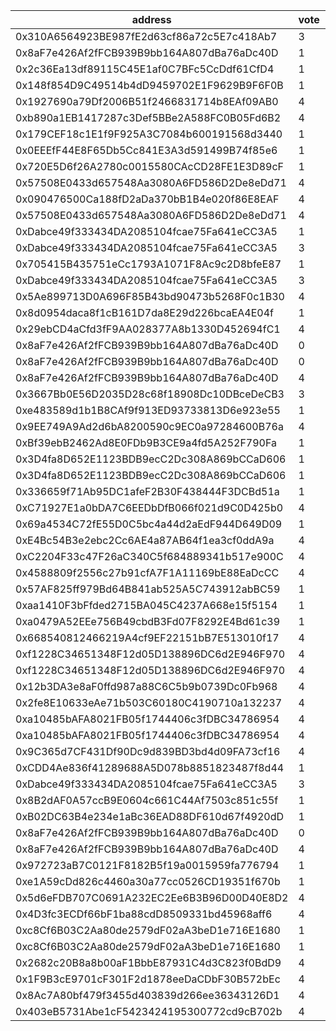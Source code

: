 address|vote|timestamp|signature
---|---|---|---
0x310A6564923BE987fE2d63cf86a72c5E7c418Ab7|3|1601992405|0x33475773ffe6f7d17a0d3073e0190d8f45ce9d5364e0ffcc65f80b2f0f13e85267942661910dd4190d45e42859a88f9a65d6382228ccdd6109482cb820f10dc81b
0x8aF7e426Af2fFCB939B9bb164A807dBa76aDc40D|1|1601992583|0x693c38e4c00e7d43a5bd5e6bf7ae88a0779784b25cff55be34c06ce65c89c57d5e6881eb93b453a57540d7be82a076c9f7fea58684e13b3d4297cece3e66fcbc1b
0x2c36Ea13df89115C45E1af0C7BFc5CcDdf61CfD4|1|1601992636|0xad399022eaa1cf8691a53c0dbb3b948f90807a89a7dc802912cd41a8ee6572bd68cc07688917c3fd40df2e94954ccb76019cbcd366c77170ddf1674c8e63f3e31b
0x148f854D9C49514b4dD9459702E1F9629B9F6F0B|1|1601992663|0x59e638b8c653991344b75e586498cf1cc6c7fc61edfaeca53ec98dfe4ec34d5f7c20b017c48d9fb92bd3ccc31addfa938280f182f4cd80762a65174ef756fdca1b
0x1927690a79Df2006B51f2466831714b8EAf09AB0|4|1601992702|0x37fa98358db8cc840b351ad1e7fc9ffd5a330eb8659a48b0085d1ba5d55e5b6e4def00cfda31a90b60207088c142e6849392dce2bef825b362366ec3a1dc3e7a1b
0xb890a1EB1417287c3Def5BBe2A588FC0B05Fd6B2|4|1601992882|0xc3195f497bcec4dcd35b6e94e59464f489956eb2c163df861fbb894d85d425dc45d0337292d0e928772a188ea392b534f6161a65711cf007922fee5f0d37f4251b
0x179CEF18c1E1f9F925A3C7084b600191568d3440|1|1601992930|0xae04b8a47efe3d39cb73ff1d901bf8323739e0eb1a20423ebf86a8a50ec140246b9c9710d03c9d5ae5f197531ea9e05a6c11886e05e9d81e672b3ee8b3bd86551c
0x0EEEfF44E8F65Db5Cc841E3A3d591499B74f85e6|1|1601993098|0x5fdbdf8f4845a8e577aa6e7359690719260a18443e278c102126a9af5be3795b4eef30a90a122296020f1e5bdae50c35acf79b4049e92ef7754a4de968640d771c
0x720E5D6f26A2780c0015580CAcCD28FE1E3D89cF|1|1601993348|0x614389df21725bd3d37c07779c833a85ae57ce266c4a6dfca9ba500d6c04ed492277b2416802479d6002f7b35a85e82c5987045da8ca76936d0edf5efa71f3051c
0x57508E0433d657548Aa3080A6FD586D2De8eDd71|4|1601993376|0x2b74ce695fd2590c0e9484a4c3c8f4925af1f97c16b4170da86a995886c2d78f2186b1170d4411af8f00f637042ca7b6b7a8a514539ccc5a484c6916ed0e35d61b
0x090476500Ca188fD2aDa370bB1B4e020f86E8EAF|4|1601993520|0x42a74cdeb8dc27a4575e88e040b0c0bf16419b679645ed31fd37d5f5a1e669c10433a265dc0bb13e42a51c5a894a6cb94004d9f63fab4155c7ac9b825ced02f51c
0x57508E0433d657548Aa3080A6FD586D2De8eDd71|4|1601993572|0xe537f664069d959d0c4d290b9c991e8592959b51ab352ba345cd20fae10811b60547e329243770adeff8e9f22c57263ffc0580e2c275646002683b1b52e38dd31c
0xDabce49f333434DA2085104fcae75Fa641eCC3A5|1|1601994063|0x4b5a130eb632ae0a08fe35ef678b796c741d952689c56a99819b244ddf725aad151eaa4980d00535ad82e4fe4843072bf6243badf619813fb41dece8bd7ab5791b
0xDabce49f333434DA2085104fcae75Fa641eCC3A5|3|1601994259|0x7b9f9b3f0bf933b7c57eab8e0b70cb645f8248b05c71094bb38687b9591a9f6940ec24a54197b3c3433dff897d8abff8ea556af7fe3b86166eb86d3e9143fc411b
0x705415B435751eCc1793A1071F8Ac9c2D8bfeE87|1|1601994315|0xc670a3049b9679a34ecfbdd3c31e916731fa792752c8bc08498e5d5936a37e8131f88d2dd6bb36b6aee522f82131108af775e2a61d35168869818864b14aad921c
0xDabce49f333434DA2085104fcae75Fa641eCC3A5|3|1601994552|0xd8a18681e56147c3d5308b105d3b64f4769457e2ceda090390448c152d443c055051b9d80046319451240f8e68f88523210082822f06731577e062d5ec23328c1b
0x5Ae899713D0A696F85B43bd90473b5268F0c1B30|4|1601995678|0xe24c62fbbfaaf184743bd69d54f43b07f273ec1667ebf57d6d139a1e52fc35ac10e23fe0d79d361b0c8d5868fc166b3f4bd6af988df6cba0b09a425f6a27e7c21c
0x8d0954daca8f1cB161D7da8E29d226bcaEA4E04f|1|1601996735|0x848e15f9ddf72a4da51ec238b414c6d420ae855dfbcf40161b7b4e2a04654c2d7a806ce3b4ce960699a2070dea23004b62d106c582d34422d92425cc795036dd1c
0x29ebCD4aCfd3fF9AA028377A8b1330D452694fC1|4|1601998758|0x70262c2bbe184636e14f9afe29bb57c4ae16184dcaae0180dfe094f91af31cf36fb9cea35236a871f1ea208ec6c5b8af901894b194b325456931ff4244ed2e711b
0x8aF7e426Af2fFCB939B9bb164A807dBa76aDc40D|0|1601998784|0xfcd2950d0f35464927963886792286f8898d56dda5ff27b7d96d306b92f0bc8b4b6a5026402b0322f2d4bbeb2dfd54f1193bea2ac8b88fdfe662b06049e3cb9d1b
0x8aF7e426Af2fFCB939B9bb164A807dBa76aDc40D|0|1601998959|0x5bab7078e83877d5fc0fbb479d00ee66be91313b5649decb332ad6813bedf00648037d3b77a2ef6f0cb02ff8ccf70dd30ff1dbef2027c2ca7eab559b4ece39441b
0x8aF7e426Af2fFCB939B9bb164A807dBa76aDc40D|4|1601999118|0x794ca2e2386753112c2de7eb4dd9db8c62c0fe145406eaf24b7145421d852d73166ae8e021440dcb5092e2944aa1b12b791cc0432bbedf944137cc6758eaad7b1b
0x3667Bb0E56D2035D28c68f18908Dc10DBceDeCB3|3|1602000295|0xb42a19e1c55417b8d9151992478e07f222309af0d0fffbaf3c45bdeb6dc0ad47383458a66dff811b13998d275475715a4a61aef2f1ce5e1d4daa669bfd63ac8f1c
0xe483589d1b1B8CAf9f913ED93733813D6e923e55|1|1602001812|0x52f5ff98dcf14349a4f15a8e4bb35596f7957034ba51df62110e3f64ed77667644ffde21ba96b72991a41e2d956cfbab2afce1b483c7736012b84581c740aeaf1b
0x9EE749A9Ad2d6bA8200590c9EC0a97284600B76a|4|1602002074|0xfa99553e3796188449ae2181d7818731060bcb57e414163965d9eb5ebdd0a8ee0022e2e58e28f3fada10e8b10e58b7d39b5bcbbebd1b8d98c89ca76c21e492621c
0xBf39ebB2462Ad8E0FDb9B3CE9a4fd5A252F790Fa|1|1602002466|0x4fa0cdd08bc48f128c534c81640ee98133b011b130a4bd37396fc8f19222fa0e4caac60f5ddc47410e3e0db5054b1eb970ee6c2a2b5f88481800938ae67575b01b
0x3D4fa8D652E1123BDB9ecC2Dc308A869bCCaD606|1|1602004807|0xf087b02c8220578d7cb305b3d7c8950902e003cced147042c4889141753429ee7fe90988490a5dbd989a488f624d440c7f4929f990e70c5755709e82777e47241b
0x3D4fa8D652E1123BDB9ecC2Dc308A869bCCaD606|1|1602004884|0x635cf7d55a47f1f881670e71c96db330f6cdd71204961bbc7939898756628ecd00f6af05248793a70f7aa16033414905dd6375710641a583ef6484bdcf26e7821c
0x336659f71Ab95DC1afeF2B30F438444F3DCBd51a|1|1602005382|0xd7f8571e9dbfdc79e753337ca619fe973845c1b3a54972b22827a0bc9ee8ce9271b34745f0648e3dececa29587de1fe1c5b1a764e3faddad8d0b4f2c06a742931b
0xC71927E1a0bDA7C6EEDbDfB066f021d9C0D425b0|4|1602014272|0xf55bcecc838f14d44fc5405c2ab1378debf3ee8f68d7b04e70d535a2972a453c427885d69e91152dcf234d9ce7872d7dd80013482f1edffccc011ddadeff1b711b
0x69a4534C72fE55D0C5bc4a44d2aEdF944D649D09|1|1602019252|0x48ca2a1f3afef17580f09ecd0531e35bc57ffa787e0884e08860548c3bb810e462ea13731da6c18df86b850e0de7fa1f31ad453271de08d0bcb4f5b38f3c4b781b
0xE4Bc54B3e2ebc2Cc6AE4a87AB64f1ea3cf0ddA9a|4|1602024763|0x9221ef532415e60383b01f819cd5b278917750db174820b4974fd05cfcf6306d424573c2989facd98fd1a513a70757a3922bfcce51d1175bbbf3b7c8e82d7a981b
0xC2204F33c47F26aC340C5f684889341b517e900C|4|1602028815|0xd171e3c9b0e1ab8add1bf86d290c05b9086852a6b9396fb4c0fbf427fc90254f70f5d9a9bc2a8656e5e54d0095651e450693807537dca498f0898f35d456e84e1c
0x4588809f2556c27b91cfA7F1A11169bE88EaDcCC|4|1602030339|0x6b83995c8d51693381175f15239b725cbed00b97fc5bfa5400556a26b4015b3d08ae3ec25673de63fc25b1d41733f2160744898a428cedef1f07674e9dde9b781b
0x57AF825ff979Bd64B841ab525A5C743912abBC59|1|1602030412|0xc8cbf1b885c382a243efda769965dab336e8b949e57d4119b21828c7cfae4ba25947df6b471fad2becde9c80bad3354ab9dcfbabe9b9aebea92cc55547e546221b
0xaa1410F3bFfded2715BA045C4237A668e15f5154|1|1602031491|0x7768d7e4d2f0725b3bf7bb2464b4400f00d0948f9fa439bae18a431b1cc5bf94275e117848a3278aa8adc15b383d3a3dbfc71151f62399bd7d5511bcbbec1a201c
0xa0479A52EEe756B49cbdB3Fd07F8292E4Bd61c39|1|1602031696|0x1098f2bea5dfa78cb247fb735f72418cf3a6a71ed89a178f7c5bd8c289c1460174a74cb899f8729e80036cdbde31db647119417f918d299c9531e243008636551b
0x668540812466219A4cf9EF22151bB7E513010f17|4|1602032359|0x57dc32213a6328926e3544e1e03552f09f405af2b7eb5de9bd6ee1c11efddf7f18db959774f05bd1c162f7dc61c4f9181249e338fd7c7142b9526c76c8c6184c1c
0xf1228C34651348F12d05D138896DC6d2E946F970|4|1602034401|0xad82de9f6910ad43f5dd0eaf5dfaa6eb35fc6154aeb7d05117a43b2185824bad2e8f0331a587c4d6627d5845a6ab46b789562d248a6bc04951ad115f154ab7341b
0xf1228C34651348F12d05D138896DC6d2E946F970|4|1602034582|0xcc2c731e4aa3b7cd6812eb59dff105a63c5deade580556b13b453fa55a1602273938aab80d9808753df1c9ad453913a15262616c4804b25083e789c48fa44af01b
0x12b3DA3e8aF0ffd987a88C6C5b9b0739Dc0Fb968|4|1602035721|0x87b92de5ee09a070d80ba78d70c13c869d873b4bc518669aeed854927f9e78c85b85cf3e135d2b402e8109387f5595e9621e9aafb3e1045c67904a49a330dc1b1c
0x2fe8E10633eAe71b503C60180C4190710a132237|4|1602035742|0xecca4b2f58d4af6328e2de1984d782278141a146542db6a909d5b48d912a53530860ab503045836280f95121b32f97820d5469845301f0ab09eee3641668131a1c
0xa10485bAFA8021FB05f1744406c3fDBC34786954|4|1602035921|0x3610406c92b1003cf76fda09f5f80a1185cf1c925fd35420c9a5e1f9e183073f0803ed1b5c9aaefd6067e35885ba29228974fb324ba2ff9366bfe80984608a461c
0xa10485bAFA8021FB05f1744406c3fDBC34786954|4|1602036029|0x0ac2a925074ec12fe2a5a9752aff19b420afa0b1c57caa1475596154979a902749176406ec87af27e08e1e3d3017fc7eda4db696912800f85657e7876d6bb04f1b
0x9C365d7CF431Df90Dc9d839BD3bd4d09FA73cf16|4|1602036522|0x2a6641b9141818ec67d9537937a6e3beda8bd43008271aba4ed27f80410a07ea009c8522d2b6e2fc25a176af8cbc9f9bd597666a92be1f4c9ae196e9c9a85dc21b
0xCDD4Ae836f41289688A5D078b8851823487f8d44|1|1602037470|0x96a50b2b630d7e617d5d7d17f4adb217e7a828da9b0f548fc455bf50b3d3733f45f72f8783989c9b80ca2c3c2794af8db454d8f89ad3dd15a074acd02203d8e21b
0xDabce49f333434DA2085104fcae75Fa641eCC3A5|3|1602037543|0x920a6fa118b7107310711af40f6ee526112ed13e0d43fe3693478ab2dfd162ac2f6cd3b8682a1cf2c4cf7c00eca7736547ff2b4332b3e8d6b21b5d74e563b15c1b
0x8B2dAF0A57ccB9E0604c661C44Af7503c851c55f|1|1602037846|0xd7944cfd15b911867cc45ca8e174e8a0d0d58a148a9b53b27dddeac960718c5e4a33222eb1e382983a9e3bdc1b5584542aef53b488385621227631c42eb13ce91c
0xB02DC63B4e234e1aBc36EAD88DF610d67f4920dD|1|1602038951|0x30c84cefed3fa905fcbb5b52abd07808e1ebb1a615a2e481a022e67ef86b97167e8adb2d7ca8fbe65c7598470abb8722a2d321b4c3a212038f057eb4cc56a9131c
0x8aF7e426Af2fFCB939B9bb164A807dBa76aDc40D|0|1602040076|0x723e20842b128b005653dc58f2e6dbe22f9003790948322b443a4079cad4f44337914260c24eaa200500410b24335e5e37078212923cb64891942ec3b308bb021c
0x8aF7e426Af2fFCB939B9bb164A807dBa76aDc40D|4|1602040649|0xfa5ae75fe3fc1176ae41b46b8c4693b11cb31aeb58d6ca4852c426f7785393137c4d18d6203a64e48578b1323c165acc26b821bc4254dd21dfc8becf54ab72aa1c
0x972723aB7C0121F8182B5f19a0015959fa776794|1|1602041104|0x5cfd832558ccbb3b275580a7c59b58c0d813dfcf28e0d167f4ef08fe01fbdc3a18060b8858cae63c509cacbbfe8bf98db36c2f5f3cd8d02cffd1956a15824ffd1c
0xe1A59cDd826c4460a30a77cc0526CD19351f670b|1|1602041674|0x41633b0f572aa22400b60a574835246337f88dab7e75f80d07da54c4d70d2c177c47932725408573f29cab83c1a581c4271c4dff0b59f6ba3b55bb38955e78db1c
0x5d6eFDB707C0691A232EC2Ee6B3B96D00D40E8D2|4|1602041792|0x473ceac95429b64196e87b2bf1f7a1bfeec37bf701cda0bce4df306b21e3ed4018c4ab45ea4ab60d3eedddd5718f69aea0277d8e4ea3873e8fbd450c9152a2571c
0x4D3fc3ECDf66bF1ba88cdD8509331bd45968aff6|4|1602041858|0x121a79becf1a894fa6a62b8d6d7d7ec2c72287fe2f19c3e38a7afa3c197557f050aa7c9c57c5029b771716d9b9c5b815882288a0512a5d54b51f0b99d69521991b
0xc8Cf6B03C2Aa80de2579dF02aA3beD1e716E1680|1|1602044220|0x15e3ad079714c0cb5053abda98d3347a67bc8182c319c4636ca26cc24a26e1ba08effb3d65f55ef0db20926ff18aec6dc1c7ed9e023f00ddfc699c7f702462b61c
0xc8Cf6B03C2Aa80de2579dF02aA3beD1e716E1680|1|1602045879|0x3db467281cabe32ed377c701566e26a2a8df6a5e08a11a07e9279573503c50ae64a0a1f176a6be56049f2bc538486478bcdd268e0f01febc7be194da4fb8566b1c
0x2682c20B8a8b00aF1BbbE87931C4d3C823f0BdD9|4|1602049546|0xb0a5cc856b9a5db06bcdfb07f19c3731041b6fc9e158322f5db6d7b7534fe0d57449e078ce8897438058580003d71df89a1622517a4363381d8364a91c5ce86a1c
0x1F9B3cE9701cF301F2d1878eeDaCDbF30B572bEc|4|1602050015|0xbaec55037fb97a5463e72d46ebfa8b3c5b4a6cf223be480ec2c5db4704134fba65639d0c62ec892275dba04151a819234720850a3d7d13aeee09382edad463d21b
0x8Ac7A80bf479f3455d403839d266ee36343126D1|4|1602053221|0xf76678b58a40f67fd72ce964388eaf0cf326a8bd8b391925231b3b3b55ac4f2375e069740959fe501f4e0faae23a92d511ec3e252857c31c3c52dccb45fbfaf61c
0x403eB5731Abe1cF5423424195300772cd9cB702b|4|1602053752|0x427f050603e63fba44384490f905eeadaad959cd31ae9045893a53168dfee9497e33de458e004ca3e20ed8778320cd9ac89326d8b4835ffa9b640f332ce33d041c